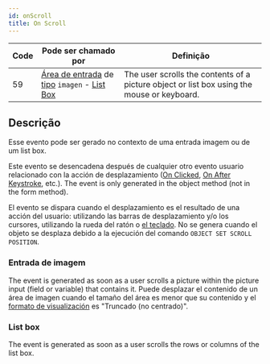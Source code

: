 ```yaml
---
id: onScroll
title: On Scroll
---
```


| Code | Pode ser chamado por                                                                                                                                     | Definição                                                                                                  |
| ---- | -------------------------------------------------------------------------------------------------------------------------------------------------------- | ---------------------------------------------------------------------------------------------------------- |
| 59   | [Área de entrada](FormObjects/input_overview.md) de [tipo](FormObjects/properties_Object.md#type) `imagen` - [List Box](FormObjects/listbox_overview.md) | The user scrolls the contents of a picture object or list box using the mouse or keyboard. |

## Descrição

Esse evento pode ser gerado no contexto de uma entrada imagem ou de um list box.

Este evento se desencadena después de cualquier otro evento usuario relacionado con la acción de desplazamiento ([On Clicked](onClicked.md), [On After Keystroke](onAfterKeystroke.md), etc.). The event is only generated in the object method (not in the form method).

El evento se dispara cuando el desplazamiento es el resultado de una acción del usuario: utilizando las barras de desplazamiento y/o los cursores, utilizando la rueda del ratón o [el teclado](FormObjects/properties_Appearance.md#vertical-scroll-bar). No se genera cuando el objeto se desplaza debido a la ejecución del comando `OBJECT SET SCROLL POSITION`.

### Entrada de imagem

The event is generated as soon as a user scrolls a picture within the picture input (field or variable) that contains it. Puede desplazar el contenido de un área de imagen cuando el tamaño del área es menor que su contenido y el [formato de visualización](FormObjects/properties_Display.md#picture-format) es "Truncado (no centrado)".

### List box

The event is generated as soon as a user scrolls the rows or columns of the list box.
